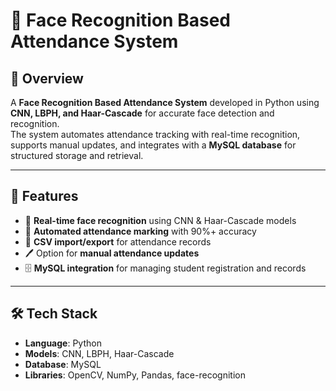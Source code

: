 # 👤 Face Recognition Based Attendance System  

## 📌 Overview  
A **Face Recognition Based Attendance System** developed in Python using **CNN, LBPH, and Haar-Cascade** for accurate face detection and recognition.  
The system automates attendance tracking with real-time recognition, supports manual updates, and integrates with a **MySQL database** for structured storage and retrieval.  

---

## 🚀 Features  
- 🎥 **Real-time face recognition** using CNN & Haar-Cascade models  
- 📝 **Automated attendance marking** with 90%+ accuracy  
- 📂 **CSV import/export** for attendance records  
- 🖊️ Option for **manual attendance updates**  
- 🗄️ **MySQL integration** for managing student registration and records  

---

## 🛠️ Tech Stack  
- **Language**: Python  
- **Models**: CNN, LBPH, Haar-Cascade  
- **Database**: MySQL  
- **Libraries**: OpenCV, NumPy, Pandas, face-recognition  